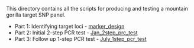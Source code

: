 This directory contains all the scripts for producing and testing a mountain gorilla target SNP panel.  

- Part 1: Identifying target loci - [marker_design](https://github.com/sudmantlab/rishi/tree/main/gorilla_census/marker_design)
- Part 2: Initial 2-step PCR test - [Jan_2step_prc_test](https://github.com/sudmantlab/rishi/tree/main/gorilla_census/Jan_2step_prc_test)
- Part 3: Follow up 1-step PCR test - [July_1step_pcr_test](https://github.com/sudmantlab/rishi/tree/main/gorilla_census/July_1step_pcr_test)
